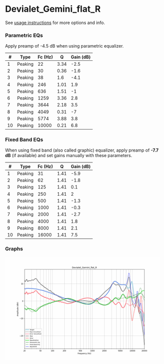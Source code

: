 # Devialet_Gemini_flat_R
See [usage instructions](https://github.com/jaakkopasanen/AutoEq#usage) for more options and info.

### Parametric EQs
Apply preamp of -4.5 dB when using parametric equalizer.

|   # | Type    |   Fc (Hz) |    Q |   Gain (dB) |
|-----|---------|-----------|------|-------------|
|   1 | Peaking |        22 | 3.34 |        -2.5 |
|   2 | Peaking |        30 | 0.36 |        -1.6 |
|   3 | Peaking |        38 | 1.6  |        -4.1 |
|   4 | Peaking |       246 | 1.01 |         1.9 |
|   5 | Peaking |       636 | 1.51 |        -1   |
|   6 | Peaking |      1259 | 3.36 |         2.8 |
|   7 | Peaking |      3644 | 2.18 |         3.5 |
|   8 | Peaking |      4049 | 0.31 |        -7   |
|   9 | Peaking |      5774 | 3.88 |         3.8 |
|  10 | Peaking |     10000 | 0.21 |         6.8 |

### Fixed Band EQs
When using fixed band (also called graphic) equalizer, apply preamp of **-7.7 dB** (if available) and set gains manually with these parameters.

|   # | Type    |   Fc (Hz) |    Q |   Gain (dB) |
|-----|---------|-----------|------|-------------|
|   1 | Peaking |        31 | 1.41 |        -5.9 |
|   2 | Peaking |        62 | 1.41 |        -1.8 |
|   3 | Peaking |       125 | 1.41 |         0.1 |
|   4 | Peaking |       250 | 1.41 |         2   |
|   5 | Peaking |       500 | 1.41 |        -1.3 |
|   6 | Peaking |      1000 | 1.41 |        -0.3 |
|   7 | Peaking |      2000 | 1.41 |        -2.7 |
|   8 | Peaking |      4000 | 1.41 |         1.8 |
|   9 | Peaking |      8000 | 1.41 |         2.1 |
|  10 | Peaking |     16000 | 1.41 |         7.5 |

### Graphs
![](./Devialet_Gemini_flat_R.png)
